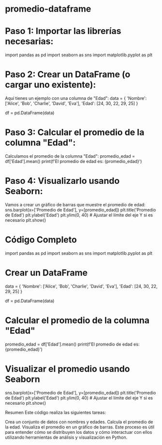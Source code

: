 # promedio-dataframe

# Paso 1: Importar las librerías necesarias: 

import pandas as pd
import seaborn as sns
import matplotlib.pyplot as plt

# Paso 2: Crear un DataFrame (o cargar uno existente):

Aquí tienes un ejemplo con una columna de "Edad":
data = {
    'Nombre': ['Alice', 'Bob', 'Charlie', 'David', 'Eva'],
    'Edad': [24, 30, 22, 29, 25]
}

df = pd.DataFrame(data)

# Paso 3: Calcular el promedio de la columna "Edad":

Calculamos el promedio de la columna "Edad":
promedio_edad = df['Edad'].mean()
print(f'El promedio de edad es: {promedio_edad}')
# Paso 4: Visualizarlo usando Seaborn:

Vamos a crear un gráfico de barras que muestre el promedio de edad:
sns.barplot(x=['Promedio de Edad'], y=[promedio_edad])
plt.title('Promedio de Edad')
plt.ylabel('Edad')
plt.ylim(0, 40)  # Ajustar el límite del eje Y si es necesario
plt.show()

# Código Completo

import pandas as pd
import seaborn as sns
import matplotlib.pyplot as plt

# Crear un DataFrame
data = {
    'Nombre': ['Alice', 'Bob', 'Charlie', 'David', 'Eva'],
    'Edad': [24, 30, 22, 29, 25]
}

df = pd.DataFrame(data)

# Calcular el promedio de la columna "Edad"
promedio_edad = df['Edad'].mean()
print(f'El promedio de edad es: {promedio_edad}')

# Visualizar el promedio usando Seaborn
sns.barplot(x=['Promedio de Edad'], y=[promedio_edad])
plt.title('Promedio de Edad')
plt.ylabel('Edad')
plt.ylim(0, 40)  # Ajustar el límite del eje Y si es necesario
plt.show()

Resumen
Este código realiza las siguientes tareas:

Crea un conjunto de datos con nombres y edades.
Calcula el promedio de la edad.
Visualiza el promedio en un gráfico de barras.
Este proceso es útil para entender cómo se distribuyen los datos y cómo interactuar con ellos utilizando herramientas de análisis y visualización en Python.


